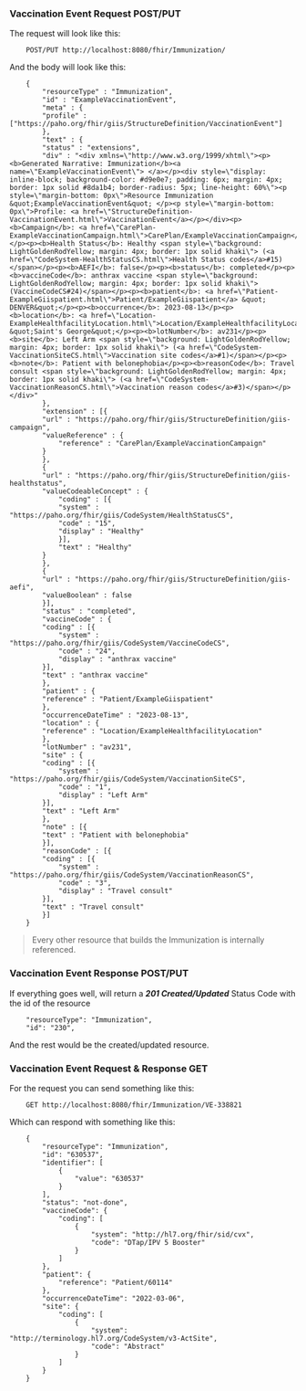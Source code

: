 ### Vaccination Event Request POST/PUT

The request will look like this: 

        POST/PUT http://localhost:8080/fhir/Immunization/


And the body will look like this:

        {
            "resourceType" : "Immunization",
            "id" : "ExampleVaccinationEvent",
            "meta" : {
            "profile" : ["https://paho.org/fhir/giis/StructureDefinition/VaccinationEvent"]
            },
            "text" : {
            "status" : "extensions",
            "div" : "<div xmlns=\"http://www.w3.org/1999/xhtml\"><p><b>Generated Narrative: Immunization</b><a name=\"ExampleVaccinationEvent\"> </a></p><div style=\"display: inline-block; background-color: #d9e0e7; padding: 6px; margin: 4px; border: 1px solid #8da1b4; border-radius: 5px; line-height: 60%\"><p style=\"margin-bottom: 0px\">Resource Immunization &quot;ExampleVaccinationEvent&quot; </p><p style=\"margin-bottom: 0px\">Profile: <a href=\"StructureDefinition-VaccinationEvent.html\">VaccinationEvent</a></p></div><p><b>Campaign</b>: <a href=\"CarePlan-ExampleVaccinationCampaign.html\">CarePlan/ExampleVaccinationCampaign</a></p><p><b>Health Status</b>: Healthy <span style=\"background: LightGoldenRodYellow; margin: 4px; border: 1px solid khaki\"> (<a href=\"CodeSystem-HealthStatusCS.html\">Health Status codes</a>#15)</span></p><p><b>AEFI</b>: false</p><p><b>status</b>: completed</p><p><b>vaccineCode</b>: anthrax vaccine <span style=\"background: LightGoldenRodYellow; margin: 4px; border: 1px solid khaki\"> (VaccineCodeCS#24)</span></p><p><b>patient</b>: <a href=\"Patient-ExampleGiispatient.html\">Patient/ExampleGiispatient</a> &quot; DENVER&quot;</p><p><b>occurrence</b>: 2023-08-13</p><p><b>location</b>: <a href=\"Location-ExampleHealthfacilityLocation.html\">Location/ExampleHealthfacilityLocation</a> &quot;Saint's George&quot;</p><p><b>lotNumber</b>: av231</p><p><b>site</b>: Left Arm <span style=\"background: LightGoldenRodYellow; margin: 4px; border: 1px solid khaki\"> (<a href=\"CodeSystem-VaccinationSiteCS.html\">Vaccination site codes</a>#1)</span></p><p><b>note</b>: Patient with belonephobia</p><p><b>reasonCode</b>: Travel consult <span style=\"background: LightGoldenRodYellow; margin: 4px; border: 1px solid khaki\"> (<a href=\"CodeSystem-VaccinationReasonCS.html\">Vaccination reason codes</a>#3)</span></p></div>"
            },
            "extension" : [{
            "url" : "https://paho.org/fhir/giis/StructureDefinition/giis-campaign",
            "valueReference" : {
                "reference" : "CarePlan/ExampleVaccinationCampaign"
            }
            },
            {
            "url" : "https://paho.org/fhir/giis/StructureDefinition/giis-healthstatus",
            "valueCodeableConcept" : {
                "coding" : [{
                "system" : "https://paho.org/fhir/giis/CodeSystem/HealthStatusCS",
                "code" : "15",
                "display" : "Healthy"
                }],
                "text" : "Healthy"
            }
            },
            {
            "url" : "https://paho.org/fhir/giis/StructureDefinition/giis-aefi",
            "valueBoolean" : false
            }],
            "status" : "completed",
            "vaccineCode" : {
            "coding" : [{
                "system" : "https://paho.org/fhir/giis/CodeSystem/VaccineCodeCS",
                "code" : "24",
                "display" : "anthrax vaccine"
            }],
            "text" : "anthrax vaccine"
            },
            "patient" : {
            "reference" : "Patient/ExampleGiispatient"
            },
            "occurrenceDateTime" : "2023-08-13",
            "location" : {
            "reference" : "Location/ExampleHealthfacilityLocation"
            },
            "lotNumber" : "av231",
            "site" : {
            "coding" : [{
                "system" : "https://paho.org/fhir/giis/CodeSystem/VaccinationSiteCS",
                "code" : "1",
                "display" : "Left Arm"
            }],
            "text" : "Left Arm"
            },
            "note" : [{
            "text" : "Patient with belonephobia"
            }],
            "reasonCode" : [{
            "coding" : [{
                "system" : "https://paho.org/fhir/giis/CodeSystem/VaccinationReasonCS",
                "code" : "3",
                "display" : "Travel consult"
            }],
            "text" : "Travel consult"
            }]
        } 

> Every other resource that builds the Immunization is internally referenced.

### Vaccination Event Response POST/PUT

If everything goes well, will return a **_201 Created/Updated_** Status Code with the id of the resource 

        "resourceType": "Immunization",
        "id": "230",

And the rest would be the created/updated resource.

### Vaccination Event Request & Response GET

For the request you can send something like this:

        GET http://localhost:8080/fhir/Immunization/VE-338821

Which can respond with something like this: 

        {
            "resourceType": "Immunization",
            "id": "630537",
            "identifier": [
                {
                    "value": "630537"
                }
            ],
            "status": "not-done",
            "vaccineCode": {
                "coding": [
                    {
                        "system": "http://hl7.org/fhir/sid/cvx",
                        "code": "DTap/IPV 5 Booster"
                    }
                ]
            },
            "patient": {
                "reference": "Patient/60114"
            },
            "occurrenceDateTime": "2022-03-06",
            "site": {
                "coding": [
                    {
                        "system": "http://terminology.hl7.org/CodeSystem/v3-ActSite",
                        "code": "Abstract"
                    }
                ]
            }
        }
